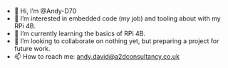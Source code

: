 - 👋 Hi, I’m @Andy-D70
- 👀 I’m interested in embedded code (my job) and tooling about with my RPi 4B.
- 🌱 I’m currently learning the basics of RPi 4B.
- 💞️ I’m looking to collaborate on nothing yet, but preparing a project for future work.
- 📫 How to reach me: andy.david@a2dconsultancy.co.uk

<!---
Andy-D70/Andy-D70 is a ✨ special ✨ repository because its `README.md` (this file) appears on your GitHub profile.
You can click the Preview link to take a look at your changes.
--->
